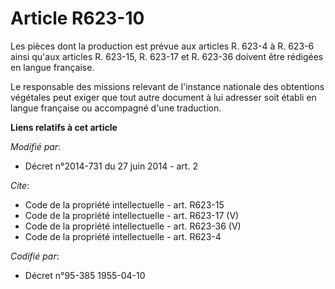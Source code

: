 # Article R623-10

Les pièces dont la production est prévue aux articles R. 623-4 à R. 623-6 ainsi qu'aux articles R. 623-15, R. 623-17 et R.
623-36 doivent être rédigées en langue française. 

Le responsable des missions relevant de l'instance nationale des obtentions végétales peut exiger que tout autre document à
lui adresser soit établi en langue française ou accompagné d'une traduction.

**Liens relatifs à cet article**

_Modifié par_:

  - Décret n°2014-731 du 27 juin 2014 - art. 2

_Cite_:

  - Code de la propriété intellectuelle - art. R623-15
  - Code de la propriété intellectuelle - art. R623-17 (V)
  - Code de la propriété intellectuelle - art. R623-36 (V)
  - Code de la propriété intellectuelle - art. R623-4

_Codifié par_:

  - Décret n°95-385 1955-04-10
